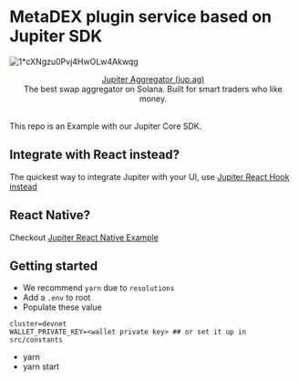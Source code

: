 # MetaDEX plugin service based on Jupiter SDK
![1*cXNgzu0Pvj4HwOLw4Akwqg](https://user-images.githubusercontent.com/34560707/145749257-e48cb199-521b-476e-9d81-f79bb45ef834.png)

<p align="center">
  <a href="https://jup.ag">Jupiter Aggregator (jup.ag)</a>
  <br/>
  The best swap aggregator on Solana.  Built for smart traders who like money.
</p>
<br/>
This repo is an Example with our Jupiter Core SDK.

## Integrate with React instead?
The quickest way to integrate Jupiter with your UI, use [Jupiter React Hook instead](https://www.npmjs.com/package/@jup-ag/react-hook)
## React Native?
Checkout [Jupiter React Native Example](https://github.com/mercurial-finance/jupiter-react-native)

## Getting started
- We recommend `yarn` due to `resolutions`
- Add a `.env` to root
- Populate these value
```
cluster=devnet
WALLET_PRIVATE_KEY=<wallet private key> ## or set it up in src/constants
```
- yarn
- yarn start
